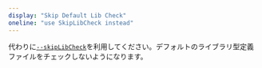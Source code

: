 ```yaml
---
display: "Skip Default Lib Check"
oneline: "use SkipLibCheck instead"
---
```


代わりに[`--skipLibCheck`](#skipLibCheck)を利用してください。デフォルトのライブラリ型定義ファイルをチェックしないようになります。
